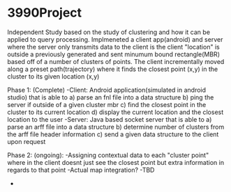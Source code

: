 # 3990Project

Independent Study based on the study of clustering and how it can be applied to query processing.
Implmeneted a client app(android) and server where the server only transmits data to the client is the client "location" is outside a previously generated and sent minumum bound rectangle(MBR) based off of a number of clusters of points. The client incrementally moved along a preset path(trajectory) where it finds the closest point (x,y) in the cluster to its given location (x,y)

Phase 1: (Complete)
-Client: Android application(simulated in android studio) that is able to
  a) parse an fnl file into a data structure
  b) ping the server if outside of a given cluster mbr
  c) find the closest point in the cluster to its current location
  d) display the current location and the closest location to the user
-Server: Java based socket server that is able to
  a) parse an arff file into a data structure
  b) determine number of clusters from the arff file header information
  c) send a given data structure to the client upon request
 
Phase 2: (ongoing):
-Assigning contextual data to each "cluster point" where in the client doesnt just see the closest point but extra information in regards to that point
-Actual map integration?
-TBD


-
